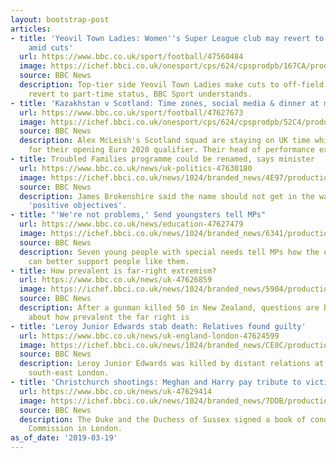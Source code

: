 ```yaml
---
layout: bootstrap-post
articles:
- title: 'Yeovil Town Ladies: Women''s Super League club may revert to part-time status
    amid cuts'
  url: https://www.bbc.co.uk/sport/football/47560484
  image: https://ichef.bbci.co.uk/onesport/cps/624/cpsprodpb/167CA/production/_106060129_yeovilthefa.jpg
  source: BBC News
  description: Top-tier side Yeovil Town Ladies make cuts to off-field staff and may
    revert to part-time status, BBC Sport understands.
- title: 'Kazakhstan v Scotland: Time zones, social media & dinner at midnight'
  url: https://www.bbc.co.uk/sport/football/47627673
  image: https://ichef.bbci.co.uk/onesport/cps/624/cpsprodpb/52C4/production/_106088112_18716803.jpg
  source: BBC News
  description: Alex McLeish's Scotland squad are staying on UK time while in Kazakhstan
    for their opening Euro 2020 qualifier. Their head of performance explains why...
- title: Troubled Families programme could be renamed, says minister
  url: https://www.bbc.co.uk/news/uk-politics-47630180
  image: https://ichef.bbci.co.uk/news/1024/branded_news/4E97/production/_106091102_riotsretuers.jpg
  source: BBC News
  description: James Brokenshire said the name should not get in the way of the initiative's
    'positive objectives'.
- title: "'We're not problems,' Send youngsters tell MPs"
  url: https://www.bbc.co.uk/news/education-47627479
  image: https://ichef.bbci.co.uk/news/1024/branded_news/6341/production/_106090452_sen.jpg
  source: BBC News
  description: Seven young people with special needs tell MPs how the education system
    can better support people like them.
- title: How prevalent is far-right extremism?
  url: https://www.bbc.co.uk/news/uk-47626859
  image: https://ichef.bbci.co.uk/news/1024/branded_news/5904/production/_106088722_gettyimages-1136282070nz.jpg
  source: BBC News
  description: After a gunman killed 50 in New Zealand, questions are being asked
    about how prevalent the far right is
- title: 'Leroy Junior Edwards stab death: Relatives found guilty'
  url: https://www.bbc.co.uk/news/uk-england-london-47624599
  image: https://ichef.bbci.co.uk/news/1024/branded_news/CE0C/production/_106084725_leroy.jpg
  source: BBC News
  description: Leroy Junior Edwards was killed by distant relations at his home in
    south-east London.
- title: 'Christchurch shootings: Meghan and Harry pay tribute to victims'
  url: https://www.bbc.co.uk/news/uk-47629414
  image: https://ichef.bbci.co.uk/news/1024/branded_news/7DDB/production/_106091223_d46d8f27-6b39-4c5a-9f20-4221d45ce84e.jpg
  source: BBC News
  description: The Duke and the Duchess of Sussex signed a book of condolence at High
    Commission in London.
as_of_date: '2019-03-19'
---
```


